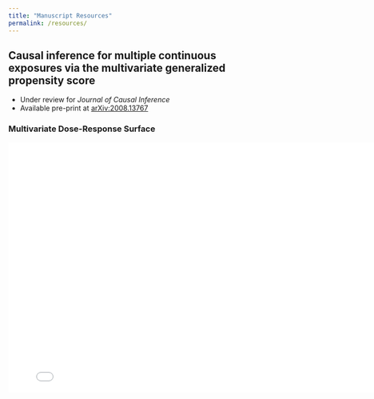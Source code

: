 ```yaml
---
title: "Manuscript Resources"
permalink: /resources/
---
```


## Causal inference for multiple continuous exposures via the multivariate generalized propensity score

- Under review for *Journal of Causal Inference*
- Available pre-print at [arXiv:2008.13767](https://arxiv.org/abs/2008.13767)

### Multivariate Dose-Response Surface

<iframe src="/assets/images/resources_images/mod_linear_dose_response.html" width="800" height="500" scrolling="yes" seamless="seamless" frameBorder="0"></iframe>
